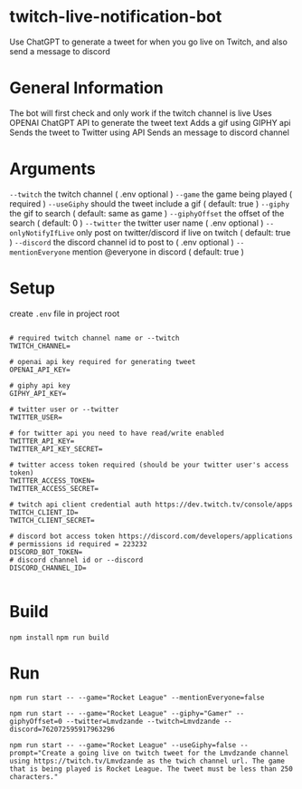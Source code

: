 # twitch-live-notification-bot
Use ChatGPT to generate a tweet for when you go live on Twitch, and also send a message to discord

# General Information

The bot will first check and only work if the twitch channel is live
Uses OPENAI ChatGPT API to generate the tweet text
Adds a gif using GIPHY api
Sends the tweet to Twitter using API
Sends an message to discord channel

# Arguments

`--twitch` the twitch channel ( .env optional )
`--game` the game being played ( required )
`--useGiphy` should the tweet include a gif ( default: true )
`--giphy` the gif to search ( default: same as game )
`--giphyOffset` the offset of the search ( default: 0 )
`--twitter` the twitter user name ( .env optional )
`--onlyNotifyIfLive` only post on twitter/discord if live on twitch ( default: true )
`--discord` the discord channel id to post to ( .env optional )
`--mentionEveryone` mention @everyone in discord ( default: true )

# Setup

create `.env` file in project root

```env

# required twitch channel name or --twitch
TWITCH_CHANNEL=

# openai api key required for generating tweet
OPENAI_API_KEY=

# giphy api key
GIPHY_API_KEY=

# twitter user or --twitter
TWITTER_USER=

# for twitter api you need to have read/write enabled
TWITTER_API_KEY=
TWITTER_API_KEY_SECRET=

# twitter access token required (should be your twitter user's access token)
TWITTER_ACCESS_TOKEN=
TWITTER_ACCESS_SECRET=

# twitch api client credential auth https://dev.twitch.tv/console/apps
TWITCH_CLIENT_ID=
TWITCH_CLIENT_SECRET=

# discord bot access token https://discord.com/developers/applications
# permissions id required = 223232
DISCORD_BOT_TOKEN=
# discord channel id or --discord
DISCORD_CHANNEL_ID=


```

# Build
`npm install`
`npm run build`

# Run

`npm run start -- --game="Rocket League" --mentionEveryone=false`  
  
`npm run start -- --game="Rocket League" --giphy="Gamer" --giphyOffset=0 --twitter=Lmvdzande --twitch=Lmvdzande --discord=762072595917963296`  
  
`npm run start -- --game="Rocket League" --useGiphy=false --prompt="Create a going live on twitch tweet for the Lmvdzande channel using https://twitch.tv/Lmvdzande as the twich channel url. The game that is being played is Rocket League. The tweet must be less than 250 characters."` 
